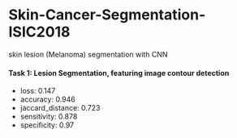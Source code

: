# Skin-Cancer-Segmentation-ISIC2018
skin lesion (Melanoma) segmentation with CNN
#### Task 1: Lesion Segmentation, featuring image contour detection


- loss: 0.147
- accuracy: 0.946
- jaccard_distance: 0.723
- sensitivity: 0.878
- specificity: 0.97

